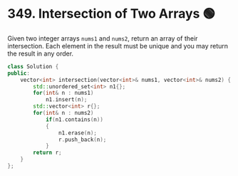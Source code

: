 # 349. Intersection of Two Arrays 🟢

Given two integer arrays ```nums1``` and ```nums2```, return an array of their intersection. Each element in the result must be unique and you may return the result in any order.

```cpp
class Solution {
public:
    vector<int> intersection(vector<int>& nums1, vector<int>& nums2) {
        std::unordered_set<int> n1{};
        for(int& n : nums1)
            n1.insert(n);
        std::vector<int> r{};
        for(int& n : nums2)
            if(n1.contains(n))
            {
                n1.erase(n);
                r.push_back(n);
            }
        return r;
    }
};
```
